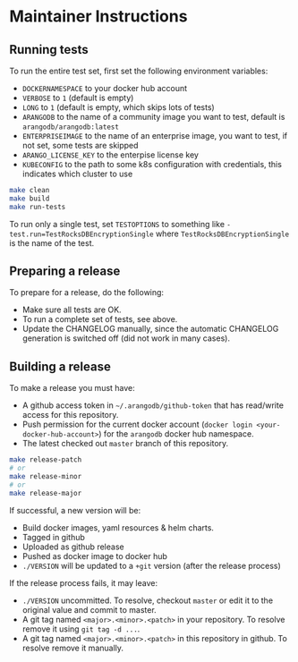 # Maintainer Instructions

## Running tests

To run the entire test set, first set the following environment variables:

  - `DOCKERNAMESPACE` to your docker hub account
  - `VERBOSE` to `1` (default is empty)
  - `LONG` to `1` (default is empty, which skips lots of tests)
  - `ARANGODB` to the name of a community image you want to test,
    default is `arangodb/arangodb:latest`
  - `ENTERPRISEIMAGE` to the name of an enterprise image, you want to
    test, if not set, some tests are skipped
  - `ARANGO_LICENSE_KEY` to the enterpise license key
  - `KUBECONFIG` to the path to some k8s configuration with
    credentials, this indicates which cluster to use

```bash
make clean
make build
make run-tests
```

To run only a single test, set `TESTOPTIONS` to something like
`-test.run=TestRocksDBEncryptionSingle` where
`TestRocksDBEncryptionSingle` is the name of the test.

## Preparing a release

To prepare for a release, do the following:

- Make sure all tests are OK.
- To run a complete set of tests, see above.
- Update the CHANGELOG manually, since the automatic CHANGELOG
  generation is switched off (did not work in many cases).

## Building a release

To make a release you must have:

- A github access token in `~/.arangodb/github-token` that has read/write access
  for this repository.
- Push permission for the current docker account (`docker login <your-docker-hub-account>`)
  for the `arangodb` docker hub namespace.
- The latest checked out `master` branch of this repository.

```bash
make release-patch
# or
make release-minor
# or
make release-major
```

If successful, a new version will be:

- Build docker images, yaml resources & helm charts.
- Tagged in github
- Uploaded as github release
- Pushed as docker image to docker hub
- `./VERSION` will be updated to a `+git` version (after the release process)

If the release process fails, it may leave:

- `./VERSION` uncommitted. To resolve, checkout `master` or edit it to
  the original value and commit to master.
- A git tag named `<major>.<minor>.<patch>` in your repository.
  To resolve remove it using `git tag -d ...`.
- A git tag named `<major>.<minor>.<patch>` in this repository in github.
  To resolve remove it manually.
